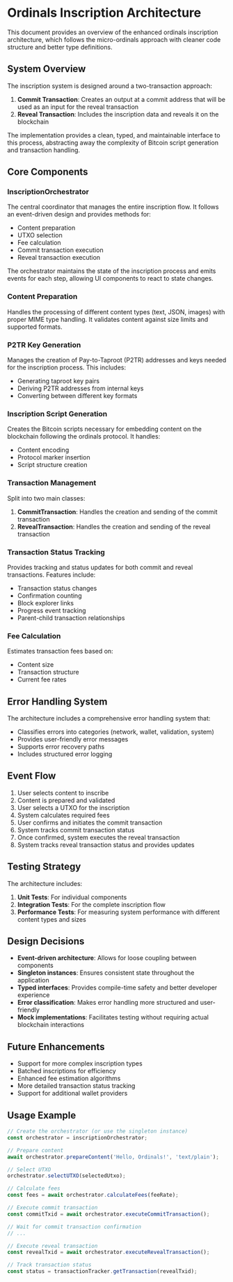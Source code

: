 # Ordinals Inscription Architecture

This document provides an overview of the enhanced ordinals inscription architecture, which follows the micro-ordinals approach with cleaner code structure and better type definitions.

## System Overview

The inscription system is designed around a two-transaction approach:

1. **Commit Transaction**: Creates an output at a commit address that will be used as an input for the reveal transaction
2. **Reveal Transaction**: Includes the inscription data and reveals it on the blockchain

The implementation provides a clean, typed, and maintainable interface to this process, abstracting away the complexity of Bitcoin script generation and transaction handling.

## Core Components

### InscriptionOrchestrator

The central coordinator that manages the entire inscription flow. It follows an event-driven design and provides methods for:

- Content preparation
- UTXO selection
- Fee calculation
- Commit transaction execution
- Reveal transaction execution

The orchestrator maintains the state of the inscription process and emits events for each step, allowing UI components to react to state changes.

### Content Preparation

Handles the processing of different content types (text, JSON, images) with proper MIME type handling. It validates content against size limits and supported formats.

### P2TR Key Generation

Manages the creation of Pay-to-Taproot (P2TR) addresses and keys needed for the inscription process. This includes:

- Generating taproot key pairs
- Deriving P2TR addresses from internal keys
- Converting between different key formats

### Inscription Script Generation

Creates the Bitcoin scripts necessary for embedding content on the blockchain following the ordinals protocol. It handles:

- Content encoding
- Protocol marker insertion
- Script structure creation

### Transaction Management

Split into two main classes:

1. **CommitTransaction**: Handles the creation and sending of the commit transaction
2. **RevealTransaction**: Handles the creation and sending of the reveal transaction

### Transaction Status Tracking

Provides tracking and status updates for both commit and reveal transactions. Features include:

- Transaction status changes
- Confirmation counting
- Block explorer links
- Progress event tracking
- Parent-child transaction relationships

### Fee Calculation

Estimates transaction fees based on:

- Content size
- Transaction structure
- Current fee rates

## Error Handling System

The architecture includes a comprehensive error handling system that:

- Classifies errors into categories (network, wallet, validation, system)
- Provides user-friendly error messages
- Supports error recovery paths
- Includes structured error logging

## Event Flow

1. User selects content to inscribe
2. Content is prepared and validated
3. User selects a UTXO for the inscription
4. System calculates required fees
5. User confirms and initiates the commit transaction
6. System tracks commit transaction status
7. Once confirmed, system executes the reveal transaction
8. System tracks reveal transaction status and provides updates

## Testing Strategy

The architecture includes:

1. **Unit Tests**: For individual components
2. **Integration Tests**: For the complete inscription flow
3. **Performance Tests**: For measuring system performance with different content types and sizes

## Design Decisions

- **Event-driven architecture**: Allows for loose coupling between components
- **Singleton instances**: Ensures consistent state throughout the application
- **Typed interfaces**: Provides compile-time safety and better developer experience
- **Error classification**: Makes error handling more structured and user-friendly
- **Mock implementations**: Facilitates testing without requiring actual blockchain interactions

## Future Enhancements

- Support for more complex inscription types
- Batched inscriptions for efficiency
- Enhanced fee estimation algorithms
- More detailed transaction status tracking
- Support for additional wallet providers

## Usage Example

```typescript
// Create the orchestrator (or use the singleton instance)
const orchestrator = inscriptionOrchestrator;

// Prepare content
await orchestrator.prepareContent('Hello, Ordinals!', 'text/plain');

// Select UTXO
orchestrator.selectUTXO(selectedUtxo);

// Calculate fees
const fees = await orchestrator.calculateFees(feeRate);

// Execute commit transaction
const commitTxid = await orchestrator.executeCommitTransaction();

// Wait for commit transaction confirmation
// ...

// Execute reveal transaction
const revealTxid = await orchestrator.executeRevealTransaction();

// Track transaction status
const status = transactionTracker.getTransaction(revealTxid);
``` 